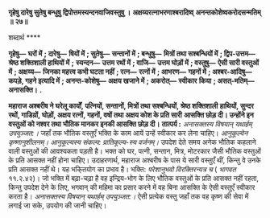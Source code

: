 **गृहेषु दारेषु सुतेषु बन्धुषु** **द्विपोत्तमस्यन्दनवाजिवस्तुषु ।** **अक्षय्यरत्नाभरणाश्बरादिष्व्** **अनन्तकोशेष्वकरोदसन्मतिम् ॥ २७॥** 

शब्दार्थ **** 

**गृहेषु—** **घरों में** **; दारेषु—** **षियों में** **; सुतेषु—** **सन्तानों में** **; बन्धुषु—** **मित्रों तथा सश्बन्धियों में** **; द्विप-उत्तम—** **श्रेष्ठ शक्तिशाली हाथियों में** **;** **स्यन्दन—** **उत्तम रथों में** **; वाजि—** **उत्तम घोड़ों में** **; वस्तुषु—** **ऐसी सारी वस्तुओं में** **; अक्षय्य—** **जिनका महत्त्व कभी घटता नहीं** **; रत्न—** **रत्नों में** **; आभरण—** **गहनों में** **; अश्बर-आदिषु—** **कपड़े, गहने इत्यादि में** **; अनन्त-कोशेषु—** **अक्षय खजाने में** **; अकरोत्—** **स्वीकार** **किया** **; असत्-मतिम्—** **अनासक्ति।** **.** 

**महाराज अश्बरीष ने घरेलू कार्यों, पत्नियों, सन्तानों, मित्रों तथा सश्बन्धियों, श्रेष्ठ शक्तिशाली** **हाथियों, सुन्दर रथों, गाडिय़ों, घोड़ों, अक्षय रत्नों, गहनों, वषों तथा अक्षय कोश के प्रति सारी** **आसक्ति छोड़ दी। उन्होंने इन वस्तुओं को नश्वर तथा भौतिक मानकर इनकी आसक्ति छोड़ दी।** **तात्पर्य :** *अनासक्तस्य विषयान् यथार्हम् उपयुञ्जत:।* जहाँ तक भौतिक वस्तुएँ भक्ति के काम आयें उन्हें स्वीकार कर लेना चाहिए। *आनुकूल्येन कृष्णानुशीलनम्। आनुकूल्यस्य संकल्प: प्रातिकूल्य-स्य वर्जनम्।* उपदेश देते समय अनेक भौतिक कहलाने वाली वस्तुओं की आवश्यकता पड़ती है। भक्त को घर, पत्नी, सन्तान, मित्र, मोटरकार जैसी भौतिक वस्तुओं के प्रति आसक्त नहीं होना चाहिए। उदाहरणार्थ, महाराज अश्बरीष के पास ये सारी वस्तुएँ थीं, किन्तु वे उनके प्रति आसक्त नहीं थे। यह भकि्तयोग का प्रभाव है। भक्ति: *परेशानुभवो विरक्तिरन्यत्र च* ( *भागवत* ११.२.४२)। जो भक्ति में बढ़ा-चढ़ा है वह इन्द्रिय-भोग के लिए भौतिक वस्तुओं के प्रति आसक्त नहीं रहता, किन्तु उपदेश देने के लिए, भगवान् की महिमा का प्रसार करने में वह बिना आसक्ति के ऐसी वस्तुएँ स्वीकार करता है। *अनासक्तस्य विषयान् यथार्हम् उपयुञ्जत:।* ऐसी प्रत्येक वस्तु जहाँ तक वह कृष्ण की सेवा में लगाई जा सके, उपयोग की जानी चाहिए।  